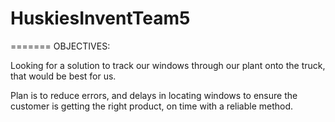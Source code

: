 # HuskiesInventTeam5
=======
OBJECTIVES:

Looking for a solution to track our windows through our plant onto the truck, that would be best for us.

Plan is to reduce errors, and delays in locating windows to ensure the customer is getting the right product, on time with a reliable method.